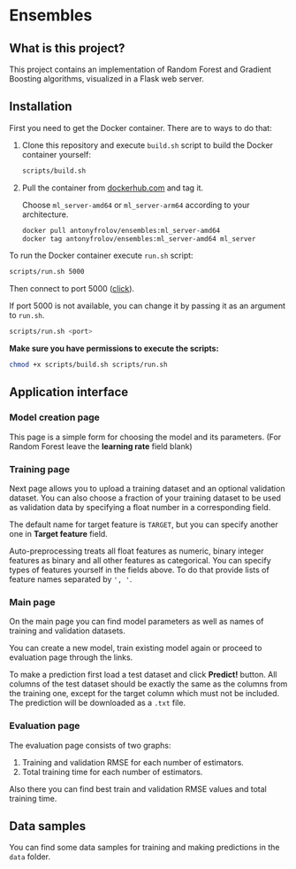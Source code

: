 # Ensembles

## What is this project?
This project contains an implementation of Random Forest and Gradient Boosting algorithms, visualized in a Flask web server.

## Installation
First you need to get the Docker container. There are to ways to do that:
1. Clone this repository and execute `build.sh` script to build the Docker container yourself:
    ```zsh
    scripts/build.sh
    ```
2. Pull the container from [dockerhub.com](https://dockerhub.com) and tag it.
    
    Choose `ml_server-amd64` or `ml_server-arm64` according to your architecture.
    ```zsh
    docker pull antonyfrolov/ensembles:ml_server-amd64
    docker tag antonyfrolov/ensembles:ml_server-amd64 ml_server
    ```
To run the Docker container execute `run.sh` script:
```zsh
scripts/run.sh 5000
```
Then connect to port 5000 ([click](http://127.0.0.1:5000/)).

If port 5000 is not available, you can change it by passing it as an argument to `run.sh`.
```zsh
scripts/run.sh <port>
```

**Make sure you have permissions to execute the scripts:**
```zsh
chmod +x scripts/build.sh scripts/run.sh 
```

## Application interface

### Model creation page

This page is a simple form for choosing the model and its parameters. (For Random Forest leave the **learning rate** field blank)

### Training page

Next page allows you to upload a training dataset and an optional validation dataset. You can also choose a fraction of your training dataset to be used as validation data by specifying a float number in a corresponding field.

The default name for target feature is `TARGET`, but you can specify another one in **Target feature** field.

Auto-preprocessing treats all float features as numeric, binary integer features as binary and all other features as categorical.
You can specify types of features yourself in the fields above. To do that provide lists of feature names separated by `', '`.

### Main page

On the main page you can find model parameters as well as names of training and validation datasets.

You can create a new model, train existing model again or proceed to evaluation page through the links.

To make a prediction first load a test dataset and click **Predict!** button. All columns of the test dataset should be exactly the same as the columns from the training one, except for the target column which must not be included. The prediction will be downloaded as a `.txt` file.

### Evaluation page

The evaluation page consists of two graphs:
1. Training and validation RMSE for each number of estimators.
2. Total training time for each number of estimators.

Also there you can find best train and validation RMSE values and total training time.

## Data samples

You can find some data samples for training and making predictions in the `data` folder.
